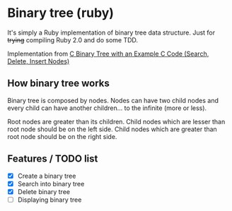 Binary tree (ruby)
==================
It's simply a Ruby implementation of binary tree data structure.
Just for ~~trying~~ compiling Ruby 2.0 and do some TDD.

Implementation from [C Binary Tree with an Example C Code (Search, Delete, Insert Nodes)](http://www.thegeekstuff.com/2013/02/c-binary-tree/)

How binary tree works
---------------------
Binary tree is composed by nodes. Nodes can have two child nodes and every child can have another children... to the infinite (more or less).

Root nodes are greater than its children. 
Child nodes which are lesser than root node should be on the left side.
Child nodes which are greater than root node should be on the right side.

Features / TODO list
--------------------
  - [x] Create a binary tree
  - [x] Search into binary tree
  - [x] Delete binary tree
  - [ ] Displaying binary tree
